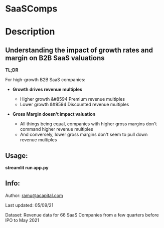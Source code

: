 # SaaSComps

# Description

## Understanding the impact of growth rates and margin on B2B SaaS valuations

**TL;DR**
    
For high-growth B2B SaaS companies:

* **Growth drives revenue multiples**
  * Higher growth &#8594 Premium revenue multiples
  * Lower growth &#8594 Discounted revenue multiples
         
* **Gross Margin doesn't impact valuation**
  * All things being equal, companies with higher gross margins don't command higher revenue multiples
  * And conversely, lower gross margins don't seem to pull down revenue multiples


## Usage: 
**streamlit run app.py**

## Info:

Author: ramu@acapital.com

Last updated: 05/09/21

Dataset: Revenue data for 66 SaaS Companies from a few quarters before IPO to May 2021


